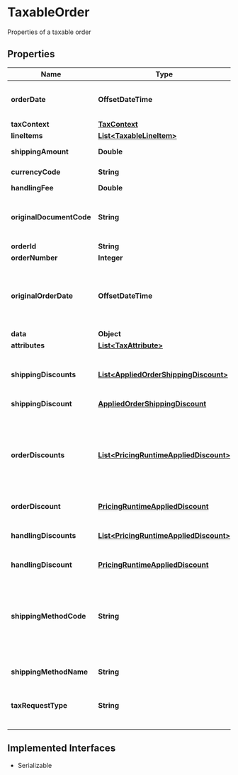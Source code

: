 

# TaxableOrder

Properties of a taxable order

## Properties

| Name | Type | Description | Notes |
|------------ | ------------- | ------------- | -------------|
|**orderDate** | **OffsetDateTime** | Date on which the order is/was submitted.  Cannot be a future date. |  [optional] |
|**taxContext** | [**TaxContext**](TaxContext.md) |  |  [optional] |
|**lineItems** | [**List&lt;TaxableLineItem&gt;**](TaxableLineItem.md) | List of taxable items. |  [optional] |
|**shippingAmount** | **Double** | Shipping Amount rolled up for the order |  [optional] |
|**currencyCode** | **String** | The currency code for this order |  [optional] |
|**handlingFee** | **Double** | Handling Fee |  [optional] |
|**originalDocumentCode** | **String** | The order id of the original order.  This can be used to track changes to the order for taxing purposes. |  [optional] |
|**orderId** | **String** |  |  [optional] |
|**orderNumber** | **Integer** |  |  [optional] |
|**originalOrderDate** | **OffsetDateTime** | The date of the original order.  This is used when calculating changes to the Taxable Order, evaluating them at this time rather than the present. |  [optional] |
|**data** | **Object** |  |  [optional] |
|**attributes** | [**List&lt;TaxAttribute&gt;**](TaxAttribute.md) |  |  [optional] |
|**shippingDiscounts** | [**List&lt;AppliedOrderShippingDiscount&gt;**](AppliedOrderShippingDiscount.md) | The list of historically-applied shipping discounts.  The active one will have IsExcluded &#x3D;&#x3D; false |  [optional] |
|**shippingDiscount** | [**AppliedOrderShippingDiscount**](AppliedOrderShippingDiscount.md) |  |  [optional] |
|**orderDiscounts** | [**List&lt;PricingRuntimeAppliedDiscount&gt;**](PricingRuntimeAppliedDiscount.md) | The discount that has been applied to the cart itself. If multiple discounts exist, this is the discount that the system applies because it offers the best savings for the shopper. This is a negative number. |  [optional] |
|**orderDiscount** | [**PricingRuntimeAppliedDiscount**](PricingRuntimeAppliedDiscount.md) |  |  [optional] |
|**handlingDiscounts** | [**List&lt;PricingRuntimeAppliedDiscount&gt;**](PricingRuntimeAppliedDiscount.md) | The list of historically-applied handling discounts.  The active one will have IsExcluded &#x3D;&#x3D; false |  [optional] |
|**handlingDiscount** | [**PricingRuntimeAppliedDiscount**](PricingRuntimeAppliedDiscount.md) |  |  [optional] |
|**shippingMethodCode** | **String** | Code that uniquely identifies the shipping method such as \&quot;Ground,\&quot; \&quot;Overnight,\&quot; or \&quot;Digital.\&quot;  The site&#39;s shipping settings lists the valid shipping methods specified for this site. |  [optional] |
|**shippingMethodName** | **String** | Readable name of the shipping method |  [optional] |
|**taxRequestType** | **String** | Used to differentiate between an Order and a Return being used as the source of this Taxable Order |  [optional] |


## Implemented Interfaces

* Serializable



